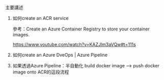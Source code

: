 
主要講述
1. 如何create an ACR service

    參考：Create an Azure Container Registry to store your container images.
  
    https://www.youtube.com/watch?v=KAZJlm3aVQw#t=111s
  
2. 如何create an Azure DveOps | Azure Pipeline
3. 如果透過Azure Pipeline：半自動化 build docker image --> push docker image onto ACR的這段流程
